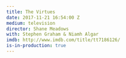 ```yaml
---
title: The Virtues
date: 2017-11-21 16:54:00 Z
medium: television
director: Shane Meadows
with: Stephen Graham & Niamh Algar
imdb: http://www.imdb.com/title/tt7186126/
is-in-production: true
---
```


